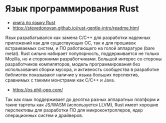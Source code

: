 # Язык программирования Rust

* [книга по языку Rust](https://github.com/ponyatov/rus/releases/download/140420-20d8/Rust.ru.pdf)
* https://stevedonovan.github.io/rust-gentle-intro/readme.html

Язык разрабатывался как замена С/С++ для разработки надежных приложений как для
существующих ОС, так и для прошивок встраиваемых систем, и ПО работающего на
голой аппаратуре (bare metal). Rust сильно набирает популярность, поддерживается
не только Mozilla, но и сторонними разработчиками. Большой интерес со стороны
разработчиков компиляторов, модель программирования без использования сборки
мусора, и активность сообщества в разработке библиотек показывают наличие у
языка больших перспектив, сравнимых с такими монстрами как C/C++ и Java.

* https://os.phil-opp.com/

Так как язык поддерживает до десятка разных аппаратных платформ и такие таргеты
как JS/WASM (используется LLVM), Rust имеет хорошие перспективы для разработки
ПО для микроконтроллеров, ядер операционных систем и драйверов.
